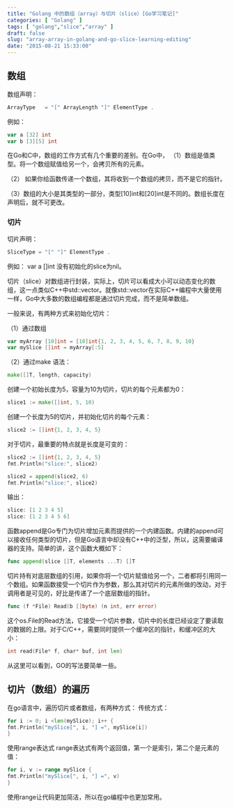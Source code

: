 ```yaml
---
title: "Golang 中的数组（array）与切片（slice）[Go学习笔记]"
categories: [ "Golang" ]
tags: [ "golang","slice","array" ]
draft: false
slug: "array-array-in-golang-and-go-slice-learning-editing"
date: "2015-08-21 15:33:00"
---
```


## 数组

数组声明：

```go
ArrayType   = "[" ArrayLength "]" ElementType .
```
例如：

```go
var a [32] int
var b [3][5] int
```


<!--more-->


在Go和C中，数组的工作方式有几个重要的差别。在Go中，
（1）数组是值类型。将一个数组赋值给另一个，会拷贝所有的元素。

（2） 如果你给函数传递一个数组，其将收到一个数组的拷贝，而不是它的指针。

（3）数组的大小是其类型的一部分，类型[10]int和[20]int是不同的。数组长度在声明后，就不可更改。

### 切片
切片声明：

```go
SliceType = "[" "]" ElementType .
```
例如：
var a []int
没有初始化的slice为nil。

切片（slice）对数组进行封装，实际上，切片可以看成大小可以动态变化的数组，这一点类似C++中std::vector。就像std::vector在实际C++编程中大量使用一样，Go中大多数的数组编程都是通过切片完成，而不是简单数组。

一般来说，有两种方式来初始化切片：

（1）通过数组

```go
var myArray [10]int = [10]int{1, 2, 3, 4, 5, 6, 7, 8, 9, 10}
var mySlice []int = myArray[:5]
```

（2）通过make
语法：

```go
make([]T, length, capacity)
```
创建一个初始长度为5，容量为10为切片，切片的每个元素都为0：

```go
slice1 := make([]int, 5, 10)
```

创建一个长度为5的切片，并初始化切片的每个元素：

```go
slice2 := []int{1, 2, 3, 4, 5}
```
对于切片，最重要的特点就是长度是可变的：

```go
slice2 := []int{1, 2, 3, 4, 5}
fmt.Println("slice:", slice2)

slice2 = append(slice2, 6)
fmt.Println("slice:", slice2)
```
输出：

```go
slice: [1 2 3 4 5]
slice: [1 2 3 4 5 6]
```

函数append是Go专门为切片增加元素而提供的一个内建函数。内建的append可以接收任何类型的切片，但是Go语言中却没有C++中的泛型，所以，这需要编译器的支持。简单的讲，这个函数大概如下：

```go
func append(slice []T, elements ...T) []T
```

切片持有对底层数组的引用，如果你将一个切片赋值给另一个，二者都将引用同一个数组。如果函数接受一个切片作为参数，那么其对切片的元素所做的改动，对于调用者是可见的，好比是传递了一个底层数组的指针。

```go
func (f *File) Read(b []byte) (n int, err error)
```
这个os.File的Read方法，它接受一个切片参数，切片中的长度已经设定了要读取的数据的上限。对于C/C++，需要同时提供一个缓冲区的指针，和缓冲区的大小：

```go
int read(File* f, char* buf, int len)
```
从这里可以看到，GO的写法要简单一些。

切片（数组）的遍历
-------
在go语言中，遍历切片或者数组，有两种方式：
传统方式：

```go
for i := 0; i <len(mySlice); i++ { 
fmt.Println("mySlice[", i, "] =", mySlice[i])
}
```
使用range表达式
range表达式有两个返回值，第一个是索引，第二个是元素的值：

```go
for i, v := range mySlice { 
fmt.Println("mySlice[", i, "] =", v)
}
```
使用range让代码更加简洁，所以在go编程中也更加常用。
